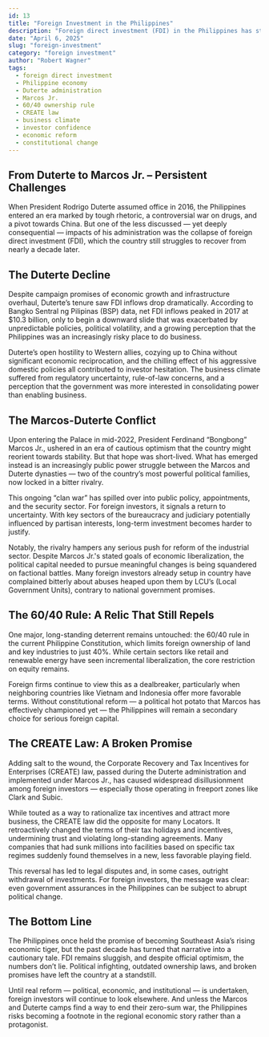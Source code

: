 ```yaml
---
id: 13
title: "Foreign Investment in the Philippines"
description: "Foreign direct investment (FDI) in the Philippines has struggled under the weight of political infighting, outdated ownership laws, and broken promises. From Duterte’s pivot to China and policy unpredictability, to Marcos Jr.’s stalled reforms and constitutional roadblocks, this article dissects why foreign investors are hesitant—and what must change for the country to regain its footing in Southeast Asia."
date: "April 6, 2025"
slug: "foreign-investment"
category: "foreign investment"
author: "Robert Wagner"
tags:
  - foreign direct investment
  - Philippine economy
  - Duterte administration
  - Marcos Jr.
  - 60/40 ownership rule
  - CREATE law
  - business climate
  - investor confidence
  - economic reform
  - constitutional change
---
```


## From Duterte to Marcos Jr. – Persistent Challenges

When President Rodrigo Duterte assumed office in 2016, the Philippines entered an era marked by tough rhetoric, a controversial war on drugs, and a pivot towards China. But one of the less discussed — yet deeply consequential — impacts of his administration was the collapse of foreign direct investment (FDI), which the country still struggles to recover from nearly a decade later.

## The Duterte Decline

Despite campaign promises of economic growth and infrastructure overhaul, Duterte’s tenure saw FDI inflows drop dramatically. According to Bangko Sentral ng Pilipinas (BSP) data, net FDI inflows peaked in 2017 at $10.3 billion, only to begin a downward slide that was exacerbated by unpredictable policies, political volatility, and a growing perception that the Philippines was an increasingly risky place to do business.

Duterte’s open hostility to Western allies, cozying up to China without significant economic reciprocation, and the chilling effect of his aggressive domestic policies all contributed to investor hesitation. The business climate suffered from regulatory uncertainty, rule-of-law concerns, and a perception that the government was more interested in consolidating power than enabling business.

## The Marcos-Duterte Conflict

Upon entering the Palace in mid-2022, President Ferdinand “Bongbong” Marcos Jr., ushered in an era of cautious optimism that the country might reorient towards stability. But that hope was short-lived. What has emerged instead is an increasingly public power struggle between the Marcos and Duterte dynasties — two of the country’s most powerful political families, now locked in a bitter rivalry.

This ongoing “clan war” has spilled over into public policy, appointments, and the security sector. For foreign investors, it signals a return to uncertainty. With key sectors of the bureaucracy and judiciary potentially influenced by partisan interests, long-term investment becomes harder to justify.

Notably, the rivalry hampers any serious push for reform of the industrial sector. Despite Marcos Jr.'s stated goals of economic liberalization, the political capital needed to pursue meaningful changes is being squandered on factional battles. Many foreign investors already setup in country have complained bitterly about abuses heaped upon them by LCU’s (Local Government Units), contrary to national government promises.

## The 60/40 Rule: A Relic That Still Repels

One major, long-standing deterrent remains untouched: the 60/40 rule in the current Philippine Constitution, which limits foreign ownership of land and key industries to just 40%. While certain sectors like retail and renewable energy have seen incremental liberalization, the core restriction on equity remains.

Foreign firms continue to view this as a dealbreaker, particularly when neighboring countries like Vietnam and Indonesia offer more favorable terms. Without constitutional reform — a political hot potato that Marcos has effectively championed yet — the Philippines will remain a secondary choice for serious foreign capital.

## The CREATE Law: A Broken Promise

Adding salt to the wound, the Corporate Recovery and Tax Incentives for Enterprises (CREATE) law, passed during the Duterte administration and implemented under Marcos Jr., has caused widespread disillusionment among foreign investors — especially those operating in freeport zones like Clark and Subic.

While touted as a way to rationalize tax incentives and attract more business, the CREATE law did the opposite for many Locators. It retroactively changed the terms of their tax holidays and incentives, undermining trust and violating long-standing agreements. Many companies that had sunk millions into facilities based on specific tax regimes suddenly found themselves in a new, less favorable playing field.

This reversal has led to legal disputes and, in some cases, outright withdrawal of investments. For foreign investors, the message was clear: even government assurances in the Philippines can be subject to abrupt political change.

## The Bottom Line

The Philippines once held the promise of becoming Southeast Asia’s rising economic tiger, but the past decade has turned that narrative into a cautionary tale. FDI remains sluggish, and despite official optimism, the numbers don’t lie. Political infighting, outdated ownership laws, and broken promises have left the country at a standstill.

Until real reform — political, economic, and institutional — is undertaken, foreign investors will continue to look elsewhere. And unless the Marcos and Duterte camps find a way to end their zero-sum war, the Philippines risks becoming a footnote in the regional economic story rather than a protagonist.
